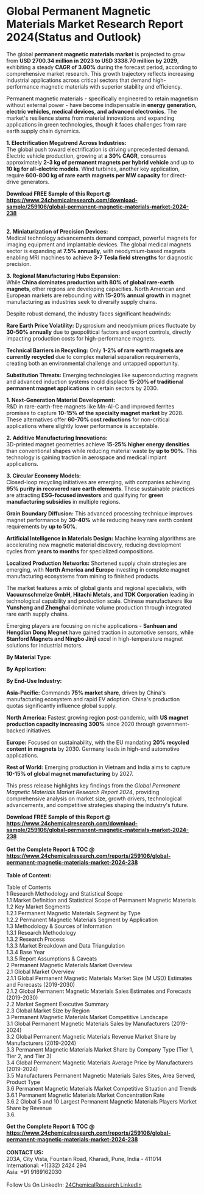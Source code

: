 <h1>Global Permanent Magnetic Materials Market Research Report 2024(Status and Outlook)</h1><p>The global <strong>permanent magnetic materials market</strong> is projected to grow from <strong>USD 2700.34 million in 2023 to USD 3338.70 million by 2029</strong>, exhibiting a steady <strong>CAGR of 3.60%</strong> during the forecast period, according to comprehensive market research. This growth trajectory reflects increasing industrial applications across critical sectors that demand high-performance magnetic materials with superior stability and efficiency.</p><p>Permanent magnetic materials - specifically engineered to retain magnetism without external power - have become indispensable in <strong>energy generation, electric vehicles, medical devices, and advanced electronics</strong>. The market's resilience stems from material innovations and expanding applications in green technologies, though it faces challenges from rare earth supply chain dynamics.</p><p><strong>1. Electrification Megatrend Across Industries:</strong><br>
The global push toward electrification is driving unprecedented demand. Electric vehicle production, growing at <strong>a 30% CAGR</strong>, consumes approximately <strong>2-3 kg of permanent magnets per hybrid vehicle</strong> and up to <strong>10 kg for all-electric models</strong>. Wind turbines, another key application, require <strong>600-800 kg of rare earth magnets per MW capacity</strong> for direct-drive generators.</p><div><b>Download FREE Sample of this Report @ 
            <a href="https://www.24chemicalresearch.com/download-sample/259106/global-permanent-magnetic-materials-market-2024-238">
            https://www.24chemicalresearch.com/download-sample/259106/global-permanent-magnetic-materials-market-2024-238</a></b></div><br><p><strong>2. Miniaturization of Precision Devices:</strong><br>
Medical technology advancements demand compact, powerful magnets for imaging equipment and implantable devices. The global medical magnets sector is expanding at <strong>7.5% annually</strong>, with neodymium-based magnets enabling MRI machines to achieve <strong>3-7 Tesla field strengths</strong> for diagnostic precision.</p><p><strong>3. Regional Manufacturing Hubs Expansion:</strong><br>
While <strong>China dominates production with 80% of global rare-earth magnets</strong>, other regions are developing capacities. North American and European markets are rebounding with <strong>15-20% annual growth</strong> in magnet manufacturing as industries seek to diversify supply chains.</p><p>Despite robust demand, the industry faces significant headwinds:</p><p><strong>Rare Earth Price Volatility:</strong> Dysprosium and neodymium prices fluctuate by <strong>30-50% annually</strong> due to geopolitical factors and export controls, directly impacting production costs for high-performance magnets.</p><p><strong>Technical Barriers in Recycling:</strong> Only <strong>1-2% of rare earth magnets are currently recycled</strong> due to complex material separation requirements, creating both an environmental challenge and untapped opportunity.</p><p><strong>Substitution Threats:</strong> Emerging technologies like superconducting magnets and advanced induction systems could displace <strong>15-20% of traditional permanent magnet applications</strong> in certain sectors by 2030.</p><p><strong>1. Next-Generation Material Development:</strong><br>
R&amp;D in rare-earth-free magnets like Mn-Al-C and improved ferrites promises to capture <strong>10-15% of the specialty magnet market</strong> by 2028. These alternatives offer <strong>60-70% cost reductions</strong> for non-critical applications where slightly lower performance is acceptable.</p><p><strong>2. Additive Manufacturing Innovations:</strong><br>
3D-printed magnet geometries achieve <strong>15-25% higher energy densities</strong> than conventional shapes while reducing material waste by <strong>up to 90%</strong>. This technology is gaining traction in aerospace and medical implant applications.</p><p><strong>3. Circular Economy Models:</strong><br>
Closed-loop recycling initiatives are emerging, with companies achieving <strong>95% purity in recovered rare earth elements</strong>. These sustainable practices are attracting <strong>ESG-focused investors</strong> and qualifying for <strong>green manufacturing subsidies</strong> in multiple regions.</p><p><strong>Grain Boundary Diffusion:</strong> This advanced processing technique improves magnet performance by <strong>30-40%</strong> while reducing heavy rare earth content requirements by <strong>up to 50%</strong>.</p><p><strong>Artificial Intelligence in Materials Design:</strong> Machine learning algorithms are accelerating new magnetic material discovery, reducing development cycles from <strong>years to months</strong> for specialized compositions.</p><p><strong>Localized Production Networks:</strong> Shortened supply chain strategies are emerging, with <strong>North America and Europe</strong> investing in complete magnet manufacturing ecosystems from mining to finished products.</p><p>The market features a mix of global giants and regional specialists, with <strong>Vacuumschmelze GmbH, Hitachi Metals, and TDK Corporation</strong> leading in technological capability and production scale. Chinese manufacturers like <strong>Yunsheng and Zhenghai</strong> dominate volume production through integrated rare earth supply chains.</p><p>Emerging players are focusing on niche applications - <strong>Sanhuan and Hengdian Dong Megnet</strong> have gained traction in automotive sensors, while <strong>Stanford Magnets and Ningbo Jinji</strong> excel in high-temperature magnet solutions for industrial motors.</p><p><strong>By Material Type:</strong></p><p><strong>By Application:</strong></p><p><strong>By End-Use Industry:</strong></p><p><strong>Asia-Pacific:</strong> Commands <strong>75% market share</strong>, driven by China's manufacturing ecosystem and rapid EV adoption. China's production quotas significantly influence global supply.</p><p><strong>North America:</strong> Fastest growing region post-pandemic, with <strong>US magnet production capacity increasing 300%</strong> since 2020 through government-backed initiatives.</p><p><strong>Europe:</strong> Focused on sustainability, with the EU mandating <strong>20% recycled content in magnets</strong> by 2030. Germany leads in high-end automotive applications.</p><p><strong>Rest of World:</strong> Emerging production in Vietnam and India aims to capture <strong>10-15% of global magnet manufacturing</strong> by 2027.</p><p>This press release highlights key findings from the <em>Global Permanent Magnetic Materials Market Research Report 2024</em>, providing comprehensive analysis on market size, growth drivers, technological advancements, and competitive strategies shaping the industry's future.</p><div><b>Download FREE Sample of this Report @ 
            <a href="https://www.24chemicalresearch.com/download-sample/259106/global-permanent-magnetic-materials-market-2024-238">
            https://www.24chemicalresearch.com/download-sample/259106/global-permanent-magnetic-materials-market-2024-238</a></b></div><br><div><b>Get the Complete Report & TOC @ 
            <a href="https://www.24chemicalresearch.com/reports/259106/global-permanent-magnetic-materials-market-2024-238">
            https://www.24chemicalresearch.com/reports/259106/global-permanent-magnetic-materials-market-2024-238</a></b></div><br>
            <b>Table of Content:</b><p>Table of Contents<br />
1 Research Methodology and Statistical Scope<br />
1.1 Market Definition and Statistical Scope of Permanent Magnetic Materials<br />
1.2 Key Market Segments<br />
1.2.1 Permanent Magnetic Materials Segment by Type<br />
1.2.2 Permanent Magnetic Materials Segment by Application<br />
1.3 Methodology & Sources of Information<br />
1.3.1 Research Methodology<br />
1.3.2 Research Process<br />
1.3.3 Market Breakdown and Data Triangulation<br />
1.3.4 Base Year<br />
1.3.5 Report Assumptions & Caveats<br />
2 Permanent Magnetic Materials Market Overview<br />
2.1 Global Market Overview<br />
2.1.1 Global Permanent Magnetic Materials Market Size (M USD) Estimates and Forecasts (2019-2030)<br />
2.1.2 Global Permanent Magnetic Materials Sales Estimates and Forecasts (2019-2030)<br />
2.2 Market Segment Executive Summary<br />
2.3 Global Market Size by Region<br />
3 Permanent Magnetic Materials Market Competitive Landscape<br />
3.1 Global Permanent Magnetic Materials Sales by Manufacturers (2019-2024)<br />
3.2 Global Permanent Magnetic Materials Revenue Market Share by Manufacturers (2019-2024)<br />
3.3 Permanent Magnetic Materials Market Share by Company Type (Tier 1, Tier 2, and Tier 3)<br />
3.4 Global Permanent Magnetic Materials Average Price by Manufacturers (2019-2024)<br />
3.5 Manufacturers Permanent Magnetic Materials Sales Sites, Area Served, Product Type<br />
3.6 Permanent Magnetic Materials Market Competitive Situation and Trends<br />
3.6.1 Permanent Magnetic Materials Market Concentration Rate<br />
3.6.2 Global 5 and 10 Largest Permanent Magnetic Materials Players Market Share by Revenue<br />
3.6.</p><div><b>Get the Complete Report & TOC @ 
            <a href="https://www.24chemicalresearch.com/reports/259106/global-permanent-magnetic-materials-market-2024-238">
            https://www.24chemicalresearch.com/reports/259106/global-permanent-magnetic-materials-market-2024-238</a></b></div><br><b>CONTACT US:</b><br>
            203A, City Vista, Fountain Road, Kharadi, Pune, India - 411014<br>
            International: +1(332) 2424 294<br>
            Asia: +91 9169162030 <br><br>
            Follow Us On LinkedIn: <a href="https://www.linkedin.com/company/24chemicalresearch/">24ChemicalResearch LinkedIn</a>